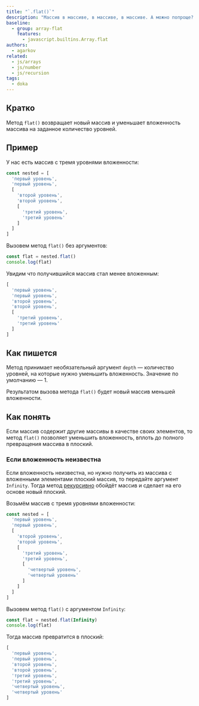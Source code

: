 ```yaml
---
title: "`.flat()`"
description: "Массив в массиве, в массиве, в массиве. А можно попроще? Превращает многомерный массив в плоский, одномерный."
baseline:
  - group: array-flat
    features:
      - javascript.builtins.Array.flat
authors:
  - agarkov
related:
  - js/arrays
  - js/number
  - js/recursion
tags:
  - doka
---
```


## Кратко

Метод `flat()` возвращает новый массив и уменьшает вложенность массива на заданное количество уровней.

## Пример

У нас есть массив с тремя уровнями вложенности:

```js
const nested = [
  'первый уровень',
  'первый уровень',
  [
    'второй уровень',
    'второй уровень',
    [
      'третий уровень',
      'третий уровень'
    ]
  ]
]
```

Вызовем метод `flat()` без аргументов:

```js
const flat = nested.flat()
console.log(flat)
```

Увидим что получившийся массив стал менее вложенным:

```js
[
  'первый уровень',
  'первый уровень',
  'второй уровень',
  'второй уровень',
  [
    'третий уровень',
    'третий уровень'
  ]
]
```

## Как пишется

Метод принимает необязательный аргумент `depth` — количество уровней, на которые нужно уменьшить вложенность. Значение по умолчанию — 1.

Результатом вызова метода `flat()` будет новый массив меньшей вложенности.

## Как понять

Если массив содержит другие массивы в качестве своих элементов, то метод `flat()` позволяет уменьшить вложенность, вплоть до полного превращения массива в плоский.

### Если вложенность неизвестна

Если вложенность неизвестна, но нужно получить из массива с вложенными элементами плоский массив, то передайте аргумент `Infinity`. Тогда метод [рекурсивно](/js/recursion/) обойдёт массив и сделает на его основе новый плоский.

Возьмём массив с тремя уровнями вложенности:

```js
const nested = [
  'первый уровень',
  'первый уровень',
  [
    'второй уровень',
    'второй уровень',
    [
      'третий уровень',
      'третий уровень',
      [
        'четвертый уровень',
        'четвертый уровень'
      ]
    ]
  ]
]
```

Вызовем метод `flat()` с аргументом `Infinity`:

```js
const flat = nested.flat(Infinity)
console.log(flat)
```

Тогда массив превратится в плоский:

```js
[
  'первый уровень',
  'первый уровень',
  'второй уровень',
  'второй уровень',
  'третий уровень',
  'третий уровень',
  'четвертый уровень',
  'четвертый уровень'
]
```
